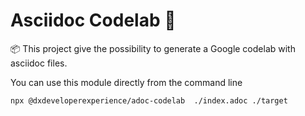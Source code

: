 # Asciidoc Codelab 🎉

📦 This project give the possibility to generate a Google codelab with asciidoc files.

You can use this module directly from the command line

```shell
npx @dxdeveloperexperience/adoc-codelab  ./index.adoc ./target
```
